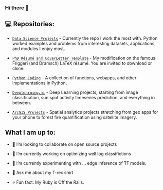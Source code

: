 ### Hi there 👋

## 💻 Repositories:

* [`Data Science Projects`](https://github.com/ChristianHallerX/DataScienceProjects) - Currently the repo I work the most with. Python worked examples and problems from interesting datasets, applications, and modules I enjoy most.

* [`PhD Résumé and CoverLetter Template`](https://github.com/ChristianHallerX/PhD_Resume_and_CoverLetter_Template) - My modification on the famous Friggeri (and Dramsch) LaTeX résumé. You are invited to download or clone.

* [`Python Coding`](https://github.com/ChristianHallerX/Python_Coding) - A collection of functions, webapps, and other implementations in Python.

* [`Deeplearning.ai`](https://github.com/ChristianHallerX/Deeplearning.ai) - Deep Learning projects, starting from image classification, sun spot activity timeseries prediction, and everything in between.

* [`ArcGIS Projects`](https://github.com/ChristianHallerX/ArcGIS_Projects) - Spatial analytics projects stretching from geo apps for your phone to forest fire quantification using satellite imagery.

## What I am up to:

- 👯 I’m looking to collaborate on open source projects

- 🔭 I’m currently working on optimizing well log classifictions

- 🧪 I’m currently experimenting with ... edge inference of TF models.

- 💬 Ask me about my T-rex shirt

- ⚡ Fun fact: My Ruby is Off the Rails.

<!--
**ChristianHallerX/ChristianHallerX** is a ✨ _special_ ✨ repository because its `README.md` (this file) appears on your GitHub profile.

Here are some ideas to get you started:

- 🔭 I’m currently working on ...
- 🌱 I’m currently learning ...
- 👯 I’m looking to collaborate on ...
- 🤔 I’m looking for help with ...
- 💬 Ask me about ...
- 📫 How to reach me: ...
- 😄 Pronouns: ...
- ⚡ Fun fact: ...
-->
